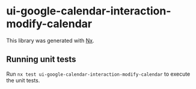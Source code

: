 # ui-google-calendar-interaction-modify-calendar

This library was generated with [Nx](https://nx.dev).

## Running unit tests

Run `nx test ui-google-calendar-interaction-modify-calendar` to execute the unit tests.
